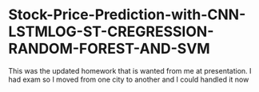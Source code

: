 # Stock-Price-Prediction-with-CNN-LSTMLOG-ST-CREGRESSION-RANDOM-FOREST-AND-SVM


<p> This was the updated homework that is wanted from me at presentation. I had exam so I moved from one city to another and I could handled it now</p>
